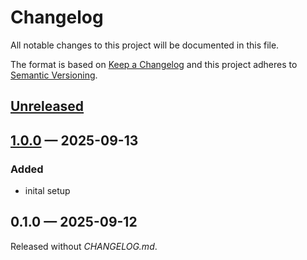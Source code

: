 # Changelog

All notable changes to this project will be documented in this file.

The format is based on [Keep a Changelog](http://keepachangelog.com)
and this project adheres to [Semantic Versioning](http://semver.org/spec/v2.0.0.html).


## [Unreleased]

## [1.0.0] — 2025-09-13
### Added
- inital setup

## 0.1.0 — 2025-09-12
Released without _CHANGELOG.md_.


[1.0.0]: https://github.com/sdedovic/lein-version/compare/0.1.0...1.0.0
[Unreleased]: https://github.com/sdedovic/lein-version/compare/1.0.0...HEAD
